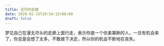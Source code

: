 ```yaml
---
title: 无尽的走廊
date: 2020-02-15T20:54:12+08:00
draft: false
---
```


梦见自己在漫无尽头的走廊上面行走，表示你是一个优柔寡断的人，一旦有机会来了，你总是会想了太多，不敢做下决定，所以你的机会不断地在丧失。
